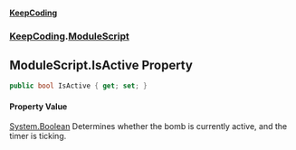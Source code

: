 #### [KeepCoding](index.md 'index')
### [KeepCoding](KeepCoding.md 'KeepCoding').[ModuleScript](KeepCoding_ModuleScript.md 'KeepCoding.ModuleScript')
## ModuleScript.IsActive Property
```csharp
public bool IsActive { get; set; }
```
#### Property Value
[System.Boolean](https://docs.microsoft.com/en-us/dotnet/api/System.Boolean 'System.Boolean')
Determines whether the bomb is currently active, and the timer is ticking.  
